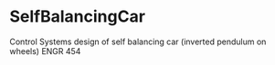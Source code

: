 # SelfBalancingCar
Control Systems design of self balancing car (inverted pendulum on wheels)
ENGR 454